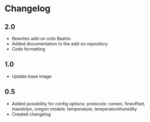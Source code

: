 # Changelog

## 2.0

- Rewrites add-on onto Bashio
- Added documentation to the add-on repository
- Code formatting

## 1.0

- Update base image

## 0.5

- Added possibility for config options:
  protocols: comen, fineoffset, mandolyn, oregon
  models: temperature, temperaturehumidity
- Created changelog
